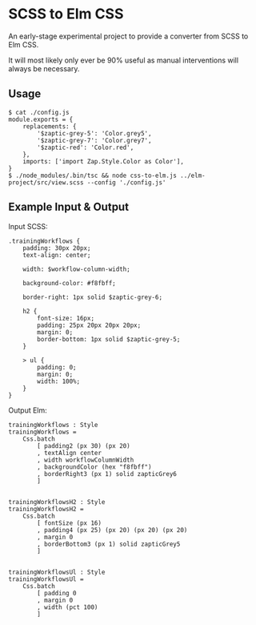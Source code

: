 
# SCSS to Elm CSS

An early-stage experimental project to provide a converter from SCSS to Elm CSS.

It will most likely only ever be 90% useful as manual interventions will always be necessary.

## Usage

```
$ cat ./config.js
module.exports = {
    replacements: {
        '$zaptic-grey-5': 'Color.grey5',
        '$zaptic-grey-7': 'Color.grey7',
        '$zaptic-red': 'Color.red',
    },
    imports: ['import Zap.Style.Color as Color'],
}
$ ./node_modules/.bin/tsc && node css-to-elm.js ../elm-project/src/view.scss --config './config.js'
```

## Example Input & Output

Input SCSS:

```
.trainingWorkflows {
    padding: 30px 20px;
    text-align: center;

    width: $workflow-column-width;

    background-color: #f8fbff;

    border-right: 1px solid $zaptic-grey-6;

    h2 {
        font-size: 16px;
        padding: 25px 20px 20px 20px;
        margin: 0;
        border-bottom: 1px solid $zaptic-grey-5;
    }

    > ul {
        padding: 0;
        margin: 0;
        width: 100%;
    }
}
```

Output Elm:

```
trainingWorkflows : Style
trainingWorkflows =
    Css.batch
        [ padding2 (px 30) (px 20)
        , textAlign center
        , width workflowColumnWidth
        , backgroundColor (hex "f8fbff")
        , borderRight3 (px 1) solid zapticGrey6
        ]


trainingWorkflowsH2 : Style
trainingWorkflowsH2 =
    Css.batch
        [ fontSize (px 16)
        , padding4 (px 25) (px 20) (px 20) (px 20)
        , margin 0
        , borderBottom3 (px 1) solid zapticGrey5
        ]


trainingWorkflowsUl : Style
trainingWorkflowsUl =
    Css.batch
        [ padding 0
        , margin 0
        , width (pct 100)
        ]
```
